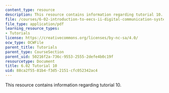 ```yaml
---
content_type: resource
description: This resource contains information regarding tutorial 10.
file: /courses/6-02-introduction-to-eecs-ii-digital-communication-systems-fall-2012/88ca2f5581b4f3d52151cfc052342ac4_MIT6_02F12_tutor10.pdf
file_type: application/pdf
learning_resource_types:
- Tutorials
license: https://creativecommons.org/licenses/by-nc-sa/4.0/
ocw_type: OCWFile
parent_title: Tutorials
parent_type: CourseSection
parent_uid: 50216f2a-736c-9553-2555-2defe4b0c19f
resourcetype: Document
title: 6.02 Tutorial 10
uid: 88ca2f55-81b4-f3d5-2151-cfc052342ac4
---
```

This resource contains information regarding tutorial 10.